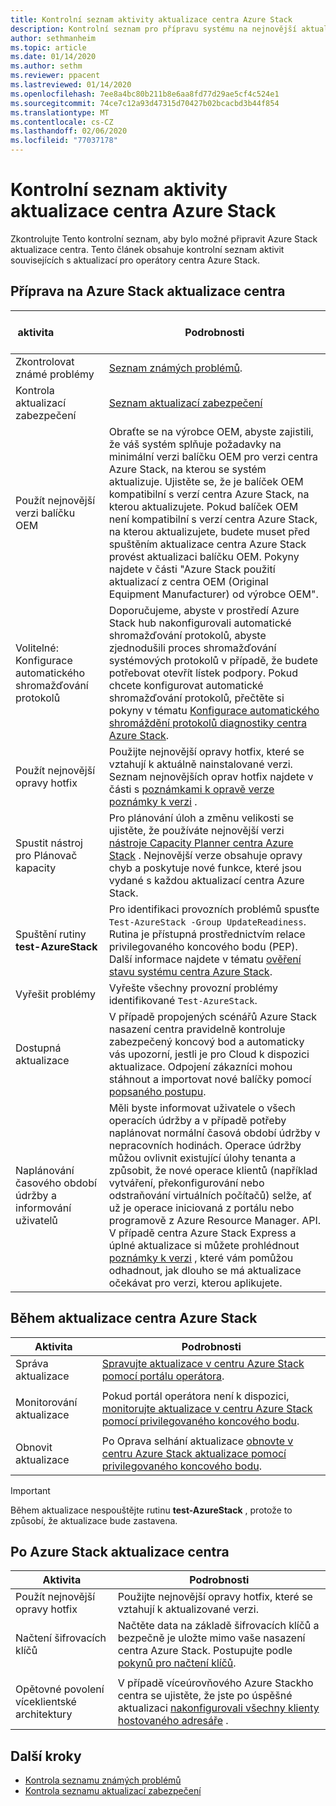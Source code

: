 ```yaml
---
title: Kontrolní seznam aktivity aktualizace centra Azure Stack
description: Kontrolní seznam pro přípravu systému na nejnovější aktualizaci centra Azure Stack.
author: sethmanheim
ms.topic: article
ms.date: 01/14/2020
ms.author: sethm
ms.reviewer: ppacent
ms.lastreviewed: 01/14/2020
ms.openlocfilehash: 7ee8a4bc80b211b8e6aa8fd77d29ae5cf4c524e1
ms.sourcegitcommit: 74ce7c12a93d47315d70427b02bcacbd3b44f854
ms.translationtype: MT
ms.contentlocale: cs-CZ
ms.lasthandoff: 02/06/2020
ms.locfileid: "77037178"
---
```

# <a name="azure-stack-hub-update-activity-checklist"></a>Kontrolní seznam aktivity aktualizace centra Azure Stack

Zkontrolujte Tento kontrolní seznam, aby bylo možné připravit Azure Stack aktualizace centra. Tento článek obsahuje kontrolní seznam aktivit souvisejících s aktualizací pro operátory centra Azure Stack.

## <a name="prepare-for-azure-stack-hub-update"></a>Příprava na Azure Stack aktualizace centra

| &nbsp; &nbsp; &nbsp; &nbsp; &nbsp; &nbsp; &nbsp; &nbsp; &nbsp; &nbsp; &nbsp; aktivita &nbsp; &nbsp; &nbsp; &nbsp; &nbsp; &nbsp; &nbsp; &nbsp; &nbsp; &nbsp; &nbsp;                   | Podrobnosti                                                   |
|------------------------------|-----------------------------------------------------------|
| Zkontrolovat známé problémy     | [Seznam známých problémů](known-issues.md).                |
| Kontrola aktualizací zabezpečení | [Seznam aktualizací zabezpečení](release-notes-security-updates.md)      |
| Použít nejnovější verzi balíčku OEM | Obraťte se na výrobce OEM, abyste zajistili, že váš systém splňuje požadavky na minimální verzi balíčku OEM pro verzi centra Azure Stack, na kterou se systém aktualizuje. Ujistěte se, že je balíček OEM kompatibilní s verzí centra Azure Stack, na kterou aktualizujete. Pokud balíček OEM není kompatibilní s verzí centra Azure Stack, na kterou aktualizujete, budete muset před spuštěním aktualizace centra Azure Stack provést aktualizaci balíčku OEM. Pokyny najdete v části "Azure Stack použití aktualizací z centra OEM (Original Equipment Manufacturer) od výrobce OEM". |
| Volitelné: Konfigurace automatického shromažďování protokolů | Doporučujeme, abyste v prostředí Azure Stack hub nakonfigurovali automatické shromažďování protokolů, abyste zjednodušili proces shromažďování systémových protokolů v případě, že budete potřebovat otevřít lístek podpory. Pokud chcete konfigurovat automatické shromažďování protokolů, přečtěte si pokyny v tématu [Konfigurace automatického shromáždění protokolů diagnostiky centra Azure Stack](azure-stack-configure-automatic-diagnostic-log-collection.md). |
| Použít nejnovější opravy hotfix | Použijte nejnovější opravy hotfix, které se vztahují k aktuálně nainstalované verzi. Seznam nejnovějších oprav hotfix najdete v části s [poznámkami k opravě verze poznámky k verzi](release-notes.md) . |
| Spustit nástroj pro Plánovač kapacity | Pro plánování úloh a změnu velikosti se ujistěte, že používáte nejnovější verzi [nástroje Capacity Planner centra Azure Stack](azure-stack-capacity-planning-overview.md) . Nejnovější verze obsahuje opravy chyb a poskytuje nové funkce, které jsou vydané s každou aktualizací centra Azure Stack. |
| Spuštění rutiny **test-AzureStack** | Pro identifikaci provozních problémů spusťte `Test-AzureStack -Group UpdateReadiness`. Rutina je přístupná prostřednictvím relace privilegovaného koncového bodu (PEP). Další informace najdete v tématu [ověření stavu systému centra Azure Stack](azure-stack-diagnostic-test.md). |
| Vyřešit problémy | Vyřešte všechny provozní problémy identifikované `Test-AzureStack`. |
| Dostupná aktualizace | V případě propojených scénářů Azure Stack nasazení centra pravidelně kontroluje zabezpečený koncový bod a automaticky vás upozorní, jestli je pro Cloud k dispozici aktualizace. Odpojení zákazníci mohou stáhnout a importovat nové balíčky pomocí [popsaného postupu](azure-stack-apply-updates.md). |
| Naplánování časového období údržby a informování uživatelů | Měli byste informovat uživatele o všech operacích údržby a v případě potřeby naplánovat normální časová období údržby v nepracovních hodinách. Operace údržby můžou ovlivnit existující úlohy tenanta a způsobit, že nové operace klientů (například vytváření, překonfigurování nebo odstraňování virtuálních počítačů) selže, ať už je operace iniciovaná z portálu nebo programově z Azure Resource Manager. API. V případě centra Azure Stack Express a úplné aktualizace si můžete prohlédnout [poznámky k verzi](release-notes.md) , které vám pomůžou odhadnout, jak dlouho se má aktualizace očekávat pro verzi, kterou aplikujete. |

## <a name="during-azure-stack-hub-update"></a>Během aktualizace centra Azure Stack

| Aktivita | Podrobnosti |
|--------------------|------------------------------------------------------------------------------------------------------|
| Správa aktualizace |[Spravujte aktualizace v centru Azure Stack pomocí portálu operátora](azure-stack-updates.md). |
|  |  |
| Monitorování aktualizace | Pokud portál operátora není k dispozici, [monitorujte aktualizace v centru Azure Stack pomocí privilegovaného koncového bodu](azure-stack-monitor-update.md). |
|  |  |
| Obnovit aktualizace | Po Oprava selhání aktualizace [obnovte v centru Azure Stack aktualizace pomocí privilegovaného koncového bodu](azure-stack-monitor-update.md). |

> [!IMPORTANT]  
> Během aktualizace nespouštějte rutinu **test-AzureStack** , protože to způsobí, že aktualizace bude zastavena.

## <a name="after-azure-stack-hub-update"></a>Po Azure Stack aktualizace centra

| Aktivita | Podrobnosti |
|--------------------------|----------------------------------------------------------------------------------------------------------------------------------------------------------------|
| Použít nejnovější opravy hotfix | Použijte nejnovější opravy hotfix, které se vztahují k aktualizované verzi. |
| Načtení šifrovacích klíčů | Načtěte data na základě šifrovacích klíčů a bezpečně je uložte mimo vaše nasazení centra Azure Stack. Postupujte podle [pokynů pro načtení klíčů](azure-stack-security-bitlocker.md). |
|  |  |
| Opětovné povolení víceklientské architektury | V případě víceúrovňového Azure Stackho centra se ujistěte, že jste po úspěšné aktualizaci [nakonfigurovali všechny klienty hostovaného adresáře](azure-stack-enable-multitenancy.md#configure-guest-directory) . |

## <a name="next-steps"></a>Další kroky

- [Kontrola seznamu známých problémů](known-issues.md)
- [Kontrola seznamu aktualizací zabezpečení](release-notes-security-updates.md)
